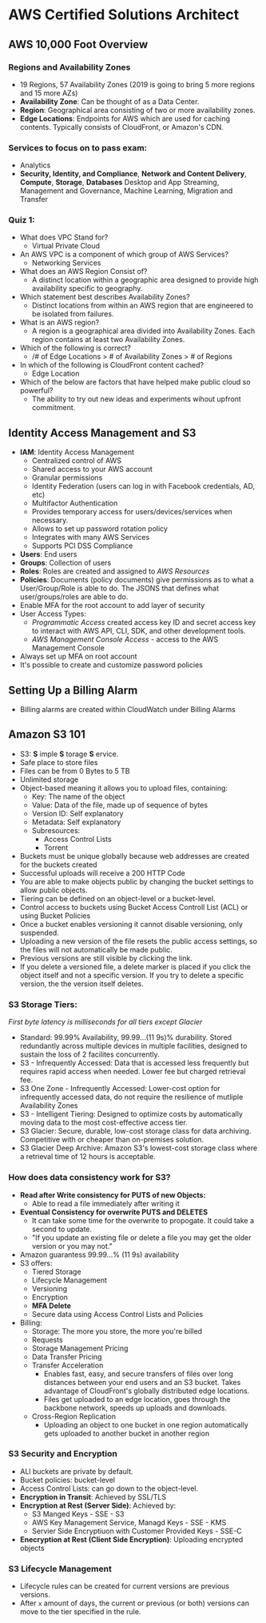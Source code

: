 # AWS Certified Solutions Architect

## AWS 10,000 Foot Overview

### Regions and Availability Zones
- 19 Regions, 57 Availability Zones (2019 is going to bring 5 more regions and 15 more AZs)
- __Availability Zone__: Can be thought of as a Data Center.
- __Region__: Geographical area consisting of two or more availability zones.
- __Edge Locations__: Endpoints for AWS which are used for caching contents. Typically consists of CloudFront, or Amazon's CDN.

### Services to focus on to pass exam:
  - Analytics
  - __Security, Identity, and Compliance__, __Network and Content Delivery__, __Compute__, __Storage__, __Databases__  Desktop and App Streaming, Management and Governance, Machine Learning, Migration and Transfer

### Quiz 1:
- What does VPC Stand for?
  - Virtual Private Cloud
- An AWS VPC is a component of which group of AWS Services?
  - Networking Services
- What does an AWS Region Consist of?
  - A distinct location within a geographic area designed to provide high availability specific to geography.
- Which statement best describes Availability Zones?
  - Distinct locations from within an AWS region that are engineered to be isolated from failures.
- What is an AWS region?
  - A region is a geographical area divided into Availability Zones. Each region contains at least two Availability Zones.
- Which of the following is correct?
  - /# of Edge Locations > # of Availability Zones > # of Regions
- In which of the following is CloudFront content cached?
  - Edge Location
- Which of the below are factors that have helped make public cloud so powerful?
  - The ability to try out new ideas and experiments wihout upfront commitment.

## Identity Access Management and S3

- __IAM__: Identity Access Management
  - Centralized control of AWS
  - Shared access to your AWS account
  - Granular permissions
  - Identity Federation (users can log in with Facebook credentials, AD, etc)
  - Multifactor Authentication
  - Provides temporary access for users/devices/services when necessary. 
  - Allows to set up password rotation policy
  - Integrates with many AWS Services
  - Supports PCI DSS Compliance
- __Users__: End users
- __Groups__: Collection of users
- __Roles__: Roles are created and assigned to _AWS Resources_
- __Policies__: Documents (policy documents) give permissions as to what a User/Group/Role is able to do. The JSONS that defines what user/groups/roles are able to do.
- Enable MFA for the root account to add layer of security
- User Access Types:
  - _Programmatic Access_ created access key ID and secret access key to interact with AWS API, CLI, SDK, and other development tools. 
  - _AWS Management Console Access_ - access to the AWS Management Console
- Always set up MFA on root account
- It's possible to create and customize password policies

## Setting Up a Billing Alarm

- Billing alarms are created within CloudWatch under Billing Alarms

## Amazon S3 101

- S3: __S__ imple __S__ torage __S__ ervice. 
- Safe place to store files
- Files can be from 0 Bytes to 5 TB
- Unlimited storage
- Object-based meaning it allows you to upload files, containing: 
  - Key: The name of the object
  - Value: Data of the file, made up of sequence of bytes
  - Version ID: Self explanatory
  - Metadata: Self explanatory
  - Subresources: 
    - Access Control Lists
    - Torrent
- Buckets must be unique globally because web addresses are created for the buckets created
- Successful uploads will receive a 200 HTTP Code
- You are able to make objects public by changing the bucket settings to allow public objects.
- Tiering can be defined on an object-level or a bucket-level.
- Control access to buckets using Bucket Access Controll List (ACL) or using Bucket Policies
- Once a bucket enables versioning it cannot disable versioning, only suspended. 
- Uploading a new version of the file resets the public access settings, so the files will not automatically be made public. 
- Previous versions are still visible by clicking the link.
- If you delete a versioned file, a delete marker is placed if you click the object itself and not a specific version. If you try to delete a specific version, the the version itself deletes.
### S3 Storage Tiers:
_First byte latency is milliseconds for all tiers except Glacier_
 - Standard: 99.99% Availability, 99.99...(11 9s)% durability. Stored redundantly across multiple devices in multiple facilities, designed to sustain the loss of 2 facilites concurrently.
 - S3 - Infrequently Accessed: Data that is accessed less frequently but requires rapid access when needed. Lower fee but charged retrieval fee.
 - S3 One Zone - Infrequently Accessed: Lower-cost option for infrequently accessed data, do not require the resilience of mutliple Availability Zones
 - S3 - Intelligent Tiering: Designed to optimize costs by automatically moving data to the most cost-effective access tier.
- S3 Glacier: Secure, durable, low-cost storage class for data archiving. Competitive with or cheaper than on-premises solution.
 - S3 Glacier Deep Archive: Amazon S3's lowest-cost storage class where a retrieval time of 12 hours is acceptable.

### How does data consistency work for S3?
- __Read after Write consistency for PUTS of new Objects:__
  - Able to read a file immediately after writing it
- __Eventual Consistency for overwrite PUTS and DELETES__
  - It can take some time for the overwrite to propogate. It could take a second to update.
  - "If you update an existing file or delete a file you may get the older version or you may not."
- Amazon guarantess 99.99...% (11 9s) availability 
- S3 offers:
  - Tiered Storage
  - Lifecycle Management
  - Versioning
  - Encryption
  - __MFA Delete__
  - Secure data using Access Control Lists and Policies
- Billing: 
  - Storage: The more you store, the more you're billed
  - Requests
  - Storage Management Pricing
  - Data Transfer Pricing
  - Transfer Acceleration
    - Enables fast, easy, and secure transfers of files over long distances between your end users and an S3 bucket. Takes advantage of CloudFront's globally distributed edge locations.
    - Files get uploaded to an edge location, goes through the backbone network, speeds up uploads and downloads.
  - Cross-Region Replication
    - Uploading an object to one bucket in one region automatically gets uploaded to another bucket in another region

### S3 Security and Encryption
- ALl buckets are private by default. 
- Bucket policies: bucket-level
- Access Control Lists: can go down to the object-level.
- __Encryption in Transit__: Achieved by SSL/TLS
- __Encryption at Rest (Server Side)__: Achieved by:
  - S3 Manged Keys - SSE - S3
  - AWS Key Management Service, Managd Keys - SSE - KMS
  - Servier Side Encryptiuon with Customer Provided Keys - SSE-C
- __Enecryption at Rest (Client Side Encryption)__: Uploading encrypted objects

### S3 Lifecycle Management
- Lifecycle rules can be created for current versions are previous versions.
- After `x` amount of days, the current or previous (or both) versions can move to the tier specified in the rule.

